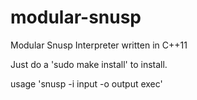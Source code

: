 # modular-snusp
Modular Snusp Interpreter written in C++11

Just do a 'sudo make install' to install.

usage 'snusp -i input -o output exec'

